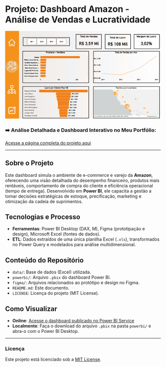 # Projeto: Dashboard Amazon - Análise de Vendas e Lucratividade

![Thumbnail do Dashboard](quarto/capa.png)

### ➡️ Análise Detalhada e Dashboard Interativo no Meu Portfólio:
[Acesse a página completa do projeto aqui](https://ferreiragabrielw.github.io/portfolio-gabriel/projetos/Dashboards/6DadosAmazonSales/Projeto6DA.html)

---

## Sobre o Projeto

Este dashboard simula o ambiente de e-commerce e varejo da **Amazon**, oferecendo uma visão detalhada do desempenho financeiro, produtos mais rentáveis, comportamento de compra do cliente e eficiência operacional (tempo de entrega). Desenvolvido em **Power BI**, ele capacita a gestão a tomar decisões estratégicas de estoque, precificação, marketing e otimização da cadeia de suprimentos.

## Tecnologias e Processo

* **Ferramentas**: Power BI Desktop (DAX, M), Figma (prototipação e design), Microsoft Excel (fontes de dados).
* **ETL**: Dados extraídos de uma única planilha Excel (`.xls`), transformados no Power Query e modelados para análise multidimensional.

## Conteúdo do Repositório

* `data/`: Base de dados (Excel) utilizada.
* `powerbi/`: Arquivo `.pbix` do dashboard Power BI.
* `figma/`: Arquivos relacionados ao protótipo e design no Figma.
* `README.md`: Este documento.
* `LICENSE`: Licença do projeto (MIT License).

## Como Visualizar

* **Online**: [Acesse o dashboard publicado no Power BI Service](https://app.powerbi.com/groups/me/reports/f3677347-a80f-4fd0-aad8-4a1b5c33b243/ReportSection45c8cf44a92cf66d802f?experience=power-bi)
* **Localmente**: Faça o download do arquivo `.pbix` na pasta `powerbi/` e abra-o com o Power BI Desktop.

---

### Licença

Este projeto está licenciado sob a [MIT License](LICENSE).